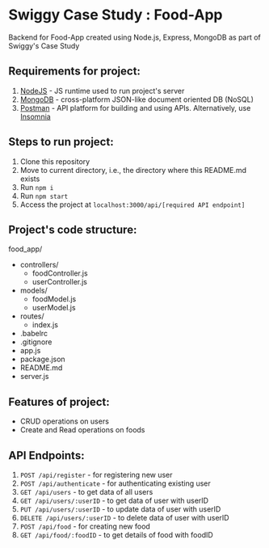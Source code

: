 # Swiggy Case Study : Food-App

Backend for Food-App created using Node.js, Express, MongoDB as part of Swiggy's Case Study

## Requirements for project:

1. [NodeJS](https://nodejs.org/en/) - JS runtime used to run project's server
2. [MongoDB](https://www.mongodb.com/) - cross-platform JSON-like document oriented DB (NoSQL)
3. [Postman](https://www.postman.com/downloads/) - API platform for building and using APIs. Alternatively, use [Insomnia](https://insomnia.rest)

## Steps to run project:

1. Clone this repository
2. Move to current directory, i.e., the directory where this README.md exists
3. Run `npm i`
4. Run `npm start`
5. Access the project at `localhost:3000/api/[required API endpoint]`

## Project's code structure:

food_app/

- controllers/
  - foodController.js
  - userController.js
- models/
  - foodModel.js
  - userModel.js
- routes/
  - index.js
- .babelrc
- .gitignore
- app.js
- package.json
- README.md
- server.js

## Features of project:

- CRUD operations on users
- Create and Read operations on foods

## API Endpoints:

1. `POST /api/register` - for registering new user
2. `POST /api/authenticate` - for authenticating existing user
3. `GET /api/users` - to get data of all users
4. `GET /api/users/:userID` - to get data of user with userID
5. `PUT /api/users/:userID` - to update data of user with userID
6. `DELETE /api/users/:userID` - to delete data of user with userID
7. `POST /api/food` - for creating new food
8. `GET /api/food/:foodID` - to get details of food with foodID
